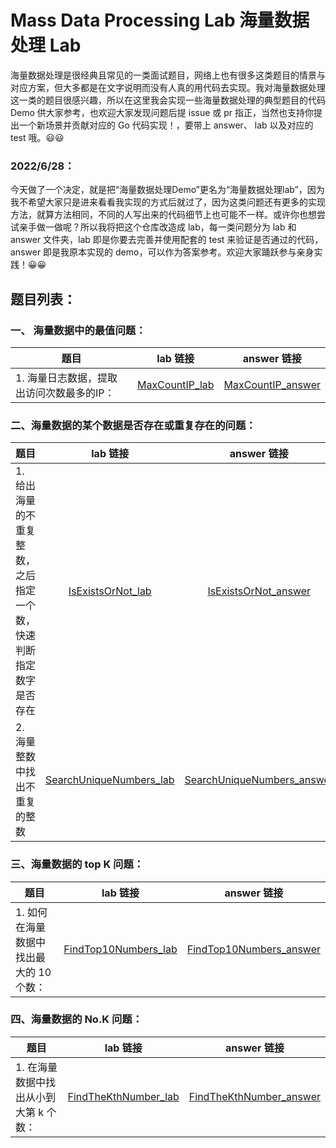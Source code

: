 # Mass Data Processing Lab 海量数据处理 Lab
海量数据处理是很经典且常见的一类面试题目，网络上也有很多这类题目的情景与对应方案，但大多都是在文字说明而没有人真的用代码去实现。我对海量数据处理这一类的题目很感兴趣，所以在这里我会实现一些海量数据处理的典型题目的代码 Demo 供大家参考，也欢迎大家发现问题后提 issue 或 pr 指正，当然也支持你提出一个新场景并贡献对应的 Go 代码实现！，要带上 answer、 lab 以及对应的 test 哦。😃😃<br>
### 2022/6/28：<br>
今天做了一个决定，就是把“海量数据处理Demo”更名为“海量数据处理lab”，因为我不希望大家只是进来看看我实现的方式后就过了，因为这类问题还有更多的实现方法，就算方法相同，不同的人写出来的代码细节上也可能不一样。或许你也想尝试亲手做一做呢？所以我将把这个仓库改造成 lab，每一类问题分为 lab 和 answer 文件夹，lab 即是你要去完善并使用配套的 test 来验证是否通过的代码，answer 即是我原本实现的 demo，可以作为答案参考。欢迎大家踊跃参与亲身实践！😀😀

## 题目列表：
### 一、 海量数据中的最值问题：<br>
| 题目 | lab 链接 | answer 链接 |
| - | :-: | :-: |
| 1. 海量日志数据，提取出访问次数最多的IP： | [MaxCountIP_lab](https://github.com/ncghost1/MassDataProcessingLab/tree/main/MaxValueProblem/MaxCountIP/lab) | [MaxCountIP_answer](https://github.com/ncghost1/MassDataProcessingLab/tree/main/MaxValueProblem/MaxCountIP/answer) |

### 二、海量数据的某个数据是否存在或重复存在的问题：<br>
| 题目 | lab 链接 | answer 链接 |
| - | :-: | :-: |
| 1. 给出海量的不重复整数，之后指定一个数，快速判断指定数字是否存在 | [IsExistsOrNot_lab](https://github.com/ncghost1/MassDataProcessingLab/tree/main/ExistsOrDuplicateProblem/IsExistsOrNot/lab) | [IsExistsOrNot_answer](https://github.com/ncghost1/MassDataProcessingLab/tree/main/ExistsOrDuplicateProblem/IsExistsOrNot/answer) |
| 2. 海量整数中找出不重复的整数 | [SearchUniqueNumbers_lab](https://github.com/ncghost1/MassDataProcessingLab/tree/main/ExistsOrDuplicateProblem/SearchUniqueNumbers/lab) | [SearchUniqueNumbers_answer](https://github.com/ncghost1/MassDataProcessingLab/tree/main/ExistsOrDuplicateProblem/SearchUniqueNumbers/answer) |

### 三、海量数据的 top K 问题：<br>
| 题目 | lab 链接 | answer 链接 |
| - | :-: | :-: |
| 1. 如何在海量数据中找出最大的 10 个数： | [FindTop10Numbers_lab](https://github.com/ncghost1/MassDataProcessingLab/tree/main/TopKProblem/FindTop10Numbers/lab) | [FindTop10Numbers_answer](https://github.com/ncghost1/MassDataProcessingLab/tree/main/TopKProblem/FindTop10Numbers/answer) |

### 四、海量数据的 No.K 问题：<br>
| 题目 | lab 链接 | answer 链接 |
| - | :-: | :-: |
| 1. 在海量数据中找出从小到大第 k 个数： | [FindTheKthNumber_lab](https://github.com/ncghost1/MassDataProcessingLab/tree/main/NoKProblem/FindTheKthNumber/lab)  | [FindTheKthNumber_answer](https://github.com/ncghost1/MassDataProcessingLab/tree/main/NoKProblem/FindTheKthNumber/answer)  |
